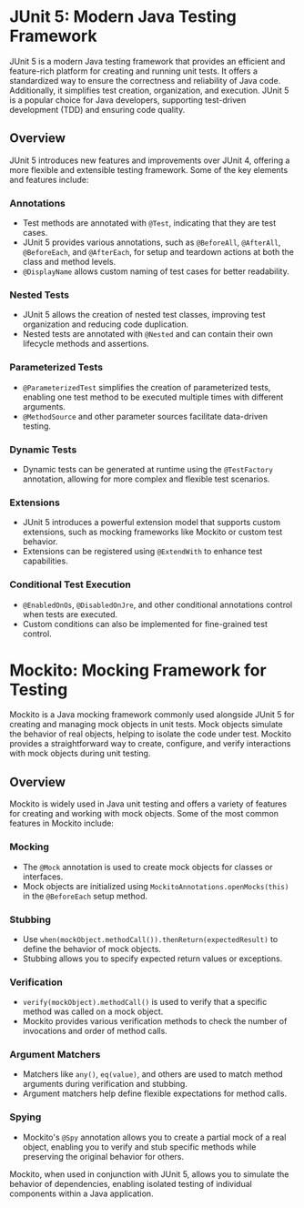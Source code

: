 # JUnit 5: Modern Java Testing Framework

JUnit 5 is a modern Java testing framework that provides an efficient and feature-rich platform for creating and running
unit tests. It offers a standardized way to ensure the correctness and reliability of Java code. Additionally, it
simplifies test creation, organization, and execution. JUnit 5 is a popular choice for Java developers, supporting
test-driven development (TDD) and ensuring code quality.

## Overview

JUnit 5 introduces new features and improvements over JUnit 4, offering a more flexible and extensible testing
framework. Some of the key elements and features include:

### Annotations

- Test methods are annotated with `@Test`, indicating that they are test cases.
- JUnit 5 provides various annotations, such as `@BeforeAll`, `@AfterAll`, `@BeforeEach`, and `@AfterEach`, for setup
  and teardown actions at both the class and method levels.
- `@DisplayName` allows custom naming of test cases for better readability.

### Nested Tests

- JUnit 5 allows the creation of nested test classes, improving test organization and reducing code duplication.
- Nested tests are annotated with `@Nested` and can contain their own lifecycle methods and assertions.

### Parameterized Tests

- `@ParameterizedTest` simplifies the creation of parameterized tests, enabling one test method to be executed multiple
  times with different arguments.
- `@MethodSource` and other parameter sources facilitate data-driven testing.

### Dynamic Tests

- Dynamic tests can be generated at runtime using the `@TestFactory` annotation, allowing for more complex and flexible
  test scenarios.

### Extensions

- JUnit 5 introduces a powerful extension model that supports custom extensions, such as mocking frameworks like Mockito
  or custom test behavior.
- Extensions can be registered using `@ExtendWith` to enhance test capabilities.

### Conditional Test Execution

- `@EnabledOnOs`, `@DisabledOnJre`, and other conditional annotations control when tests are executed.
- Custom conditions can also be implemented for fine-grained test control.

# Mockito: Mocking Framework for Testing

Mockito is a Java mocking framework commonly used alongside JUnit 5 for creating and managing mock objects in unit
tests. Mock objects simulate the behavior of real objects, helping to isolate the code under test. Mockito provides a
straightforward way to create, configure, and verify interactions with mock objects during unit testing.

## Overview

Mockito is widely used in Java unit testing and offers a variety of features for creating and working with mock objects.
Some of the most common features in Mockito include:

### Mocking

- The `@Mock` annotation is used to create mock objects for classes or interfaces.
- Mock objects are initialized using `MockitoAnnotations.openMocks(this)` in the `@BeforeEach` setup method.

### Stubbing

- Use `when(mockObject.methodCall()).thenReturn(expectedResult)` to define the behavior of mock objects.
- Stubbing allows you to specify expected return values or exceptions.

### Verification

- `verify(mockObject).methodCall()` is used to verify that a specific method was called on a mock object.
- Mockito provides various verification methods to check the number of invocations and order of method calls.

### Argument Matchers

- Matchers like `any()`, `eq(value)`, and others are used to match method arguments during verification and stubbing.
- Argument matchers help define flexible expectations for method calls.

### Spying

- Mockito's `@Spy` annotation allows you to create a partial mock of a real object, enabling you to verify and stub
  specific methods while preserving the original behavior for others.

Mockito, when used in conjunction with JUnit 5, allows you to simulate the behavior of dependencies, enabling isolated
testing of individual components within a Java application.
